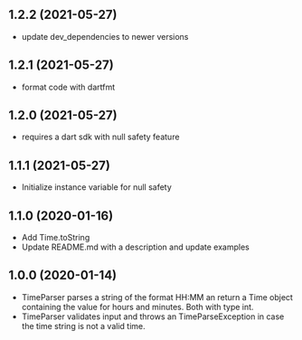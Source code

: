 ## 1.2.2 (2021-05-27)

- update dev_dependencies to newer versions

## 1.2.1 (2021-05-27)

- format code with dartfmt

## 1.2.0 (2021-05-27)

- requires a dart sdk with null safety feature

## 1.1.1 (2021-05-27)

- Initialize instance variable for null safety

## 1.1.0 (2020-01-16)

- Add Time.toString
- Update README.md with a description and update examples

## 1.0.0 (2020-01-14)

- TimeParser parses a string of the format HH:MM an return a Time object containing the value for hours and minutes. Both with type int.
- TimeParser validates input and throws an TimeParseException in case the time string is not a valid time.
